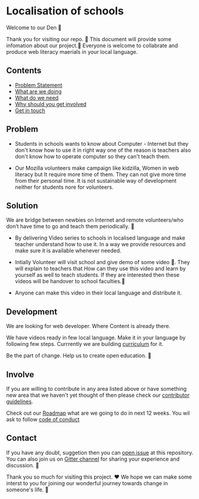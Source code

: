 # Localisation of schools

Welcome to our Den :dancers: 

Thank you for visiting our repo. :tada: This document will provide some infomation about our project.:information_desk_person: Everyone is welcome to collabrate and produce web literacy maerials in your local language.


## Contents

- [Problem Statement](#problem)
- [What are we doing](#solution)
- [What do we need](#development)
- [Why should you get involved](#involve)
- [Get in touch](#contact)


## Problem

 - Students in schools wants to know about Computer - Internet but they don't know how to use it in right way one of the reason is teachers also don't know how to operate computer so they can't teach them.
 
 - Our Mozilla volunteers make campaign like kidzilla, Women in web literacy but It require more time of them. They can not give more time from their personal time. It is not sustainable way of development neither for students nore for volunteers.
 
## Solution 

We are bridge between newbies on Internet and remote volunteers/who don’t have time to go and teach them periodically. :star2:

- By delivering Video series to schools in localised language and make teacher understand how to use it. In a way we provide resources and make sure it is available whenever needed.

- Intially Volunteer will visit school and give demo of some video :running:. They will explain to teachers that How can they use this video and learn by yourself as well to teach students. If they are interested then these videos will be handover to school faculties.:school:

- Anyone can make this video in their local language and distribute it.


## Development

We are looking for web developer. Where Content is already there. 

We have videos ready in few local language. Make it in your language by following few steps. Currrently we are building [curriculum](curriculum.md) for it.

Be the part of change. Help us to create open education. :clap:

## Involve

If you are willing to contribute in any area listed above or have something new area that we haven't yet thought of then please check our [contributor guidelines](CONTRIBUTING.md).

Check out our [Roadmap](ROADMAP.md) what are we going to do in next 12 weeks. You wil ask to follow [code of conduct](CODE_OF_CONDUCT.md)

## Contact

If you have any doubt, suggetion then you can [open issue](https://guides.github.com/features/issues/) at this repository. You can also join us on [Gitter channel](https://gitter.im/Open-Leadership-Localisation-of-School/Lobby) for sharing your experience and discussion. :wave:


Thank you so much for visiting this project. :hearts: We hope we can make some interst to you for joining our wonderful journey towards change in someone's life. :clap:


